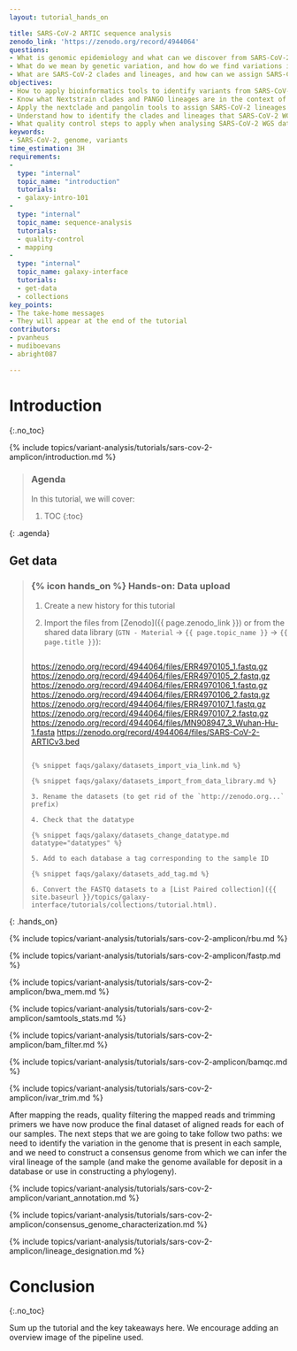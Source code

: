 ```yaml
---
layout: tutorial_hands_on

title: SARS-CoV-2 ARTIC sequence analysis
zenodo_link: 'https://zenodo.org/record/4944064'
questions:
- What is genomic epidemiology and what can we discover from SARS-CoV-2 whole genome sequence (WGS) data?
- What do we mean by genetic variation, and how do we find variations in SARS-CoV-2 genomic data?
- What are SARS-CoV-2 clades and lineages, and how can we assign SARS-CoV-2 genomic samples to clades and lineage?
objectives:
- How to apply bioinformatics tools to identify variants from SARS-CoV-2 WGS data
- Know what Nextstrain clades and PANGO lineages are in the context of SARS-CoV-2
- Apply the nextclade and pangolin tools to assign SARS-CoV-2 lineages and clades
- Understand how to identify the clades and lineages that SARS-CoV-2 WGS samples belong to
- What quality control steps to apply when analysing SARS-CoV-2 WGS data
keywords:
- SARS-CoV-2, genome, variants
time_estimation: 3H
requirements:
- 
  type: "internal"
  topic_name: "introduction"
  tutorials:
  - galaxy-intro-101
-
  type: "internal"
  topic_name: sequence-analysis
  tutorials:
  - quality-control
  - mapping
-
  type: "internal"
  topic_name: galaxy-interface
  tutorials:
  - get-data
  - collections
key_points:
- The take-home messages
- They will appear at the end of the tutorial
contributors:
- pvanheus
- mudiboevans
- abright087 

---
```



# Introduction
{:.no_toc}

<!-- This is a comment. -->

{% include topics/variant-analysis/tutorials/sars-cov-2-amplicon/introduction.md %}


> ### Agenda
>
> In this tutorial, we will cover:
>
> 1. TOC
> {:toc}
>
{: .agenda}

## Get data

> ### {% icon hands_on %} Hands-on: Data upload 
>
> 1. Create a new history for this tutorial
> 2. Import the files from [Zenodo]({{ page.zenodo_link }}) or from
>    the shared data library (`GTN - Material` -> `{{ page.topic_name }}`
>     -> `{{ page.title }}`):
>
>    ```
>https://zenodo.org/record/4944064/files/ERR4970105_1.fastq.gz
>https://zenodo.org/record/4944064/files/ERR4970105_2.fastq.gz
>https://zenodo.org/record/4944064/files/ERR4970106_1.fastq.gz
>https://zenodo.org/record/4944064/files/ERR4970106_2.fastq.gz
>https://zenodo.org/record/4944064/files/ERR4970107_1.fastq.gz
>https://zenodo.org/record/4944064/files/ERR4970107_2.fastq.gz
>https://zenodo.org/record/4944064/files/MN908947_3_Wuhan-Hu-1.fasta
>https://zenodo.org/record/4944064/files/SARS-CoV-2-ARTICv3.bed
>    ```
>
>    {% snippet faqs/galaxy/datasets_import_via_link.md %}
>
>    {% snippet faqs/galaxy/datasets_import_from_data_library.md %}
>
> 3. Rename the datasets (to get rid of the `http://zenodo.org...` prefix)
>
> 4. Check that the datatype
>
>    {% snippet faqs/galaxy/datasets_change_datatype.md datatype="datatypes" %}
>
> 5. Add to each database a tag corresponding to the sample ID
>
>    {% snippet faqs/galaxy/datasets_add_tag.md %}
>
> 6. Convert the FASTQ datasets to a [List Paired collection]({{ site.baseurl }}/topics/galaxy-interface/tutorials/collections/tutorial.html).
>
{: .hands_on}

{% include topics/variant-analysis/tutorials/sars-cov-2-amplicon/rbu.md %}

{% include topics/variant-analysis/tutorials/sars-cov-2-amplicon/fastp.md %}

{% include topics/variant-analysis/tutorials/sars-cov-2-amplicon/bwa_mem.md %}

{% include topics/variant-analysis/tutorials/sars-cov-2-amplicon/samtools_stats.md %}

{% include topics/variant-analysis/tutorials/sars-cov-2-amplicon/bam_filter.md %}

{% include topics/variant-analysis/tutorials/sars-cov-2-amplicon/bamqc.md %}

{% include topics/variant-analysis/tutorials/sars-cov-2-amplicon/ivar_trim.md %}

After mapping the reads, quality filtering the mapped reads and trimming primers we have now produce
the final dataset of aligned reads for each of our samples. The next steps that we are going to take
follow two paths: we need to identify the variation in the genome that is present in each sample,
and we need to construct a consensus genome from which we can infer the viral lineage of the sample (and make the genome 
available for deposit in a database or use in constructing a phylogeny).

{% include topics/variant-analysis/tutorials/sars-cov-2-amplicon/variant_annotation.md %}

{% include topics/variant-analysis/tutorials/sars-cov-2-amplicon/consensus_genome_characterization.md %}

{% include topics/variant-analysis/tutorials/sars-cov-2-amplicon/lineage_designation.md %}


# Conclusion
{:.no_toc}

Sum up the tutorial and the key takeaways here. We encourage adding an overview image of the
pipeline used.